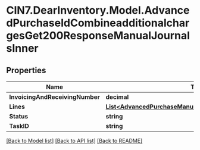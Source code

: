 # CIN7.DearInventory.Model.AdvancedPurchaseIdCombineadditionalchargesGet200ResponseManualJournalsInner

## Properties

| Name                            | Type                                                                                                                        | Description | Notes      |
| ------------------------------- | --------------------------------------------------------------------------------------------------------------------------- | ----------- | ---------- |
| **InvoicingAndReceivingNumber** | **decimal**                                                                                                                 |             | [optional] |
| **Lines**                       | [**List&lt;AdvancedPurchaseManualjournalPostRequestLinesInner&gt;**](AdvancedPurchaseManualjournalPostRequestLinesInner.md) |             | [optional] |
| **Status**                      | **string**                                                                                                                  |             | [optional] |
| **TaskID**                      | **string**                                                                                                                  |             | [optional] |

[[Back to Model list]](../README.md#documentation-for-models) [[Back to API list]](../README.md#documentation-for-api-endpoints) [[Back to README]](../README.md)
